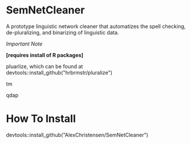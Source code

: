 # SemNetCleaner
A prototype linguistic network cleaner that automatizes the spell checking, de-pluralizing, and binarizing of linguistic data.

*Important Note*

**[requires install of R packages]**

pluarlize, which can be found at devtools::install_github("hrbrmstr/pluralize")

tm

qdap

# How To Install
devtools::install_github("AlexChristensen/SemNetCleaner")
